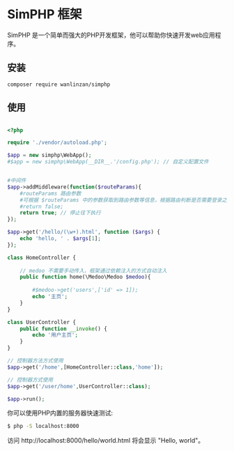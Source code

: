 # SimPHP 框架
SimPHP 是一个简单而强大的PHP开发框架，他可以帮助你快速开发web应用程序。

## 安装
```base
composer require wanlinzan/simphp
```

## 使用
```php

<?php

require './vendor/autoload.php';

$app = new simphp\WebApp();
#$app = new simphp\WebApp(__DIR__.'/config.php'); // 自定义配置文件


#中间件
$app->addMiddleware(function($routeParams){
    #routeParams 路由参数
    #可根据 $routeParams 中的参数获取到路由参数等信息，根据路由判断是否需要登录之类的
    #return false;
    return true; // 停止往下执行
});

$app->get('/hello/(\w+).html', function ($args) {
    echo 'hello, ' . $args[1];
});

class HomeController {
    
    // medoo 不需要手动传入，框架通过依赖注入的方式自动注入
    public function home(\Medoo\Medoo $medoo){
        
        #$medoo->get('users',['id' => 1]);
        echo '主页';
    }
}

class UserController {
    public function __invoke() {
        echo '用户主页';
    }
}

// 控制器方法方式使用
$app->get('/home',[HomeController::class,'home']);

// 控制器方式使用
$app->get('/user/home',UserController::class);

$app->run();
```

你可以使用PHP内置的服务器快速测试:
```bash
$ php -S localhost:8000
```

访问 http://localhost:8000/hello/world.html 将会显示 "Hello, world"。
